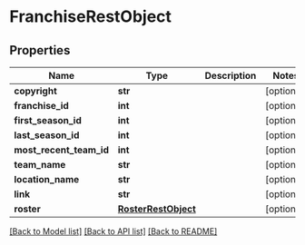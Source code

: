 # FranchiseRestObject

## Properties
Name | Type | Description | Notes
------------ | ------------- | ------------- | -------------
**copyright** | **str** |  | [optional] 
**franchise_id** | **int** |  | [optional] 
**first_season_id** | **int** |  | [optional] 
**last_season_id** | **int** |  | [optional] 
**most_recent_team_id** | **int** |  | [optional] 
**team_name** | **str** |  | [optional] 
**location_name** | **str** |  | [optional] 
**link** | **str** |  | [optional] 
**roster** | [**RosterRestObject**](RosterRestObject.md) |  | [optional] 

[[Back to Model list]](../README.md#documentation-for-models) [[Back to API list]](../README.md#documentation-for-api-endpoints) [[Back to README]](../README.md)

